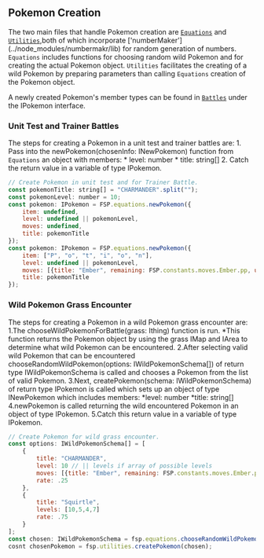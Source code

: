 ## Pokemon Creation

The two main files that handle Pokemon creation are [`Equations`](../src/components/Equations.ts) and [`Utilities`](../src/components/Utilities.ts),both of which incorporate ['numberMaker'] (../node_modules/numbermakr/lib) for random generation of numbers.
`Equations` includes functions for choosing random wild Pokemon and for creating the actual Pokemon object. `Utilities` facilitates the creating of a wild Pokemon by preparing parameters than calling `Equations` creation of the Pokemon object.

A newly created Pokemon's member types can be found in [`Battles`](../src/components/Battles.ts) under the IPokemon interface.

### Unit Test and Trainer Battles

The steps for creating a Pokemon in a unit test and trainer battles are:
    1. Pass into the newPokemon(chosenInfo: INewPokemon) function from `Equations` an object with members:
        * level: number
        * title: string[]
    2. Catch the return value in a variable of type IPokemon.

```javascript
// Create Pokemon in unit test and for Trainer Battle.
const pokemonTitle: string[] = "CHARMANDER".split("");
const pokemonLevel: number = 10;
const pokemon: IPokemon = FSP.equations.newPokemon({
    item: undefined,
    level: undefined || pokemonLevel,
    moves: undefined,
    title: pokemonTitle
});
const pokemon: IPokemon = FSP.equations.newPokemon({
    item: ["P", "o", "t", "i", "o", "n"],
    level: undefined || pokemonLevel,
    moves: [{title: "Ember", remaining: FSP.constants.moves.Ember.pp, uses: FSP.constants.moves.Ember.pp}],
    title: pokemonTitle
});
```

### Wild Pokemon Grass Encounter

The steps for creating a Pokemon in a wild Pokemon grass encounter are:
1.The chooseWildPokemonForBattle(grass: Ithing) function is run.
    *This function returns the Pokemon object by using the grass IMap and IArea to determine what wild Pokemon can be encountered.
2.After selecting valid wild Pokemon that can be encountered chooseRandomWildPokemon(options: IWildPokemonSchema[]) of return type IWildPokemonSchema is called and chooses a Pokemon from the list of valid Pokemon.
3.Next, createPokemon(schema: IWildPokemonSchema) of return type IPokemon is called which sets up an object of type INewPokemon which includes members:
    *level: number
    *title: string[]
4.newPokemon is called returning the wild encountered Pokemon in an object of type IPokemon.
5.Catch this return value in a variable of type IPokemon.

```javascript
// Create Pokemon for wild grass encounter.
const options: IWildPokemonSchema[] = [
    {
        title: "CHARMANDER",
        level: 10 // || levels if array of possible levels
        moves: [{title: "Ember", remaining: FSP.constants.moves.Ember.pp, uses: FSP.constants.moves.Ember.pp}],
        rate: .25
    },
    {
        title: "Squirtle",
        levels: [10,5,4,7]
        rate: .75
    }
];
const chosen: IWildPokemonSchema = fsp.equations.chooseRandomWildPokemon(options);
cosnt chosenPokemon = fsp.utilities.createPokemon(chosen);
```
